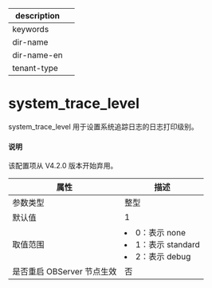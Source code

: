 |description||
|---|---|
|keywords||
|dir-name||
|dir-name-en||
|tenant-type||

# system_trace_level

system_trace_level 用于设置系统追踪日志的日志打印级别。

<main id="notice" type='explain'>
<h4>说明</h4>
<p>该配置项从 V4.2.0 版本开始弃用。</p>
</main>

|      **属性**      |                                                                               **描述**                                                                                |
|------------------|---------------------------------------------------------------------------------------------------------------------------------------------------------------------|
| 参数类型             | 整型                                                                               |
| 默认值              | 1                                                                                |
| 取值范围             | <li> 0：表示 none   <li> 1：表示 standard   <li> 2：表示 debug    |
| 是否重启 OBServer 节点生效 | 否                                                                                |
